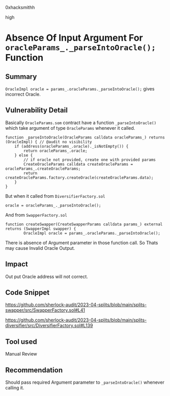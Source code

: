 0xhacksmithh

high

# Absence Of Input Argument For ```oracleParams_._parseIntoOracle();``` Function

## Summary
```OracleImpl oracle = params_.oracleParams._parseIntoOracle();``` gives incorrect Oracle.

## Vulnerability Detail
Basically ```OracleParams.som``` contract have a function ```_parseIntoOracle()``` which take argument of type ```OracleParams``` whenever it called.
```solidity
function _parseIntoOracle(OracleParams calldata oracleParams_) returns (OracleImpl) { // @audit no visibility
    if (address(oracleParams_.oracle)._isNotEmpty()) {
        return oracleParams_.oracle;
    } else {
        // if oracle not provided, create one with provided params
        CreateOracleParams calldata createOracleParams = oracleParams_.createOracleParams;
        return createOracleParams.factory.createOracle(createOracleParams.data);
    }
}
```
But when it called from ```DiversifierFactory.sol```
```solidity
oracle = oracleParams_._parseIntoOracle();
```
And from ```SwapperFactory.sol```
```solidity
function createSwapper(CreateSwapperParams calldata params_) external returns (SwapperImpl swapper) { 
        OracleImpl oracle = params_.oracleParams._parseIntoOracle();
```
There is absence of Argument parameter in those function call.
So Thats may cause Invalid Oracle Output.

## Impact
Out put Oracle address will not correct.

## Code Snippet
https://github.com/sherlock-audit/2023-04-splits/blob/main/splits-swapper/src/SwapperFactory.sol#L41

https://github.com/sherlock-audit/2023-04-splits/blob/main/splits-diversifier/src/DiversifierFactory.sol#L139
## Tool used

Manual Review

## Recommendation
Should pass required Argument parameter to ```_parseIntoOracle()``` whenever calling it.